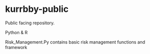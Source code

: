 # kurrbby-public
Public facing repository.

Python & R

Risk_Management.Py contains basic risk management functions and framework
